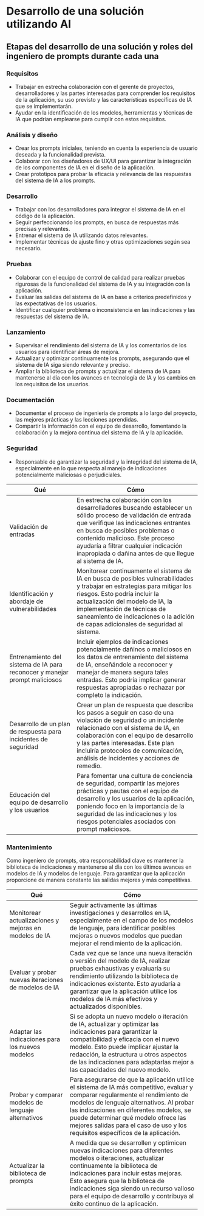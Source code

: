 # Desarrollo de una solución utilizando AI

## Etapas del desarrollo de una solución y roles del ingeniero de prompts durante cada una



### Requisitos

- Trabajar en estrecha colaboración con el gerente de proyectos, desarrolladores y las partes interesadas para comprender los requisitos de la aplicación, su uso previsto y las características específicas de IA que se implementarán. 
- Ayudar en la identificación de los modelos, herramientas y técnicas de IA que podrían emplearse para cumplir con estos requisitos.

### Análisis y diseño

- Crear los prompts iniciales, teniendo en cuenta la experiencia de usuario deseada y la funcionalidad prevista.
- Colaborar con los diseñadores de UX/UI para garantizar la integración de los componentes de IA en el diseño de la aplicación.
- Crear prototipos para probar la eficacia y relevancia de las respuestas del sistema de IA a los prompts.

### Desarrollo

- Trabajar con los desarrolladores para integrar el sistema de IA en el código de la aplicación.
- Seguir perfeccionando los prompts, en busca de respuestas más precisas y relevantes.
- Entrenar el sistema de IA utilizando datos relevantes.
- Implementar técnicas de ajuste fino y otras optimizaciones según sea necesario.

### Pruebas

- Colaborar con el equipo de control de calidad para realizar pruebas rigurosas de la funcionalidad del sistema de IA y su integración con la aplicación.
- Evaluar las salidas del sistema de IA en base a criterios predefinidos y las expectativas de los usuarios.
- Identificar cualquier problema o inconsistencia en las indicaciones y las respuestas del sistema de IA.

### Lanzamiento

- Supervisar el rendimiento del sistema de IA y los comentarios de los usuarios para identificar áreas de mejora. 
- Actualizar y optimizar continuamente los prompts, asegurando que el sistema de IA siga siendo relevante y preciso. 
- Ampliar la biblioteca de prompts y actualizar el sistema de IA para mantenerse al día con los avances en tecnología de IA y los cambios en los requisitos de los usuarios.

### Documentación  

- Documentar el proceso de ingeniería de prompts a lo largo del proyecto, las mejores prácticas y las lecciones aprendidas.
- Compartir la información con el equipo de desarrollo, fomentando la colaboración y la mejora continua del sistema de IA y la aplicación.

### Seguridad

- Responsable de garantizar la seguridad y la integridad del sistema de IA, especialmente en lo que respecta al manejo de indicaciones potencialmente maliciosas o perjudiciales.

|Qué|Cómo|
|-|-|
|Validación de entradas| En estrecha colaboración con los desarrolladores buscando establecer un sólido proceso de validación de entrada que verifique las indicaciones entrantes en busca de posibles problemas o contenido malicioso. Este proceso ayudaría a filtrar cualquier indicación inapropiada o dañina antes de que llegue al sistema de IA.
|Identificación y abordaje de vulnerabilidades|Monitorear continuamente el sistema de IA en busca de posibles vulnerabilidades y trabajar en estrategias para mitigar los riesgos. Esto podría incluir la actualización del modelo de IA, la implementación de técnicas de saneamiento de indicaciones o la adición de capas adicionales de seguridad al sistema.
|Entrenamiento del sistema de IA para reconocer y manejar prompt maliciosos|Incluir ejemplos de indicaciones potencialmente dañinos o maliciosos en los datos de entrenamiento del sistema de IA, enseñándole a reconocer y manejar de manera segura tales entradas. Esto podría implicar generar respuestas apropiadas o rechazar por completo la indicación.
|Desarrollo de un plan de respuesta para incidentes de seguridad|Crear un plan de respuesta que describa los pasos a seguir en caso de una violación de seguridad o un incidente relacionado con el sistema de IA, en colaboración con el equipo de desarrollo y las partes interesadas. Este plan incluiría protocolos de comunicación, análisis de incidentes y acciones de remedio.
|Educación del equipo de desarrollo y los usuarios|Para fomentar una cultura de conciencia de seguridad, compartir las mejores prácticas y pautas con el equipo de desarrollo y los usuarios de la aplicación, poniendo foco en la importancia de la seguridad de las indicaciones y los riesgos potenciales asociados con prompt maliciosos.

### Mantenimiento

Como ingeniero de prompts, otra responsabilidad clave es mantener la biblioteca de indicaciones y mantenerse al día con los últimos avances en modelos de IA y modelos de lenguaje. Para garantizar que la aplicación proporcione de manera constante las salidas mejores y más competitivas.

|Qué|Cómo|
|-|-|
Monitorear actualizaciones y mejoras en modelos de IA|Seguir activamente las últimas investigaciones y desarrollos en IA, especialmente en el campo de los modelos de lenguaje, para identificar posibles mejoras o nuevos modelos que puedan mejorar el rendimiento de la aplicación.
Evaluar y probar nuevas iteraciones de modelos de IA|Cada vez que se lance una nueva iteración o versión del modelo de IA, realizar pruebas exhaustivas y evaluaría su rendimiento utilizando la biblioteca de indicaciones existente. Esto ayudaría a garantizar que la aplicación utilice los modelos de IA más efectivos y actualizados disponibles.
Adaptar las indicaciones para los nuevos modelos|Si se adopta un nuevo modelo o iteración de IA, actualizar y optimizar las indicaciones para garantizar la compatibilidad y eficacia con el nuevo modelo. Esto puede implicar ajustar la redacción, la estructura u otros aspectos de las indicaciones para adaptarlas mejor a las capacidades del nuevo modelo.
Probar y comparar modelos de lenguaje alternativos|Para asegurarse de que la aplicación utilice el sistema de IA más competitivo, evaluar y comparar regularmente el rendimiento de modelos de lenguaje alternativos. Al probar las indicaciones en diferentes modelos, se puede determinar qué modelo ofrece las mejores salidas para el caso de uso y los requisitos específicos de la aplicación.
Actualizar la biblioteca de prompts|A medida que se desarrollen y optimicen nuevas indicaciones para diferentes modelos o iteraciones, actualizar continuamente la biblioteca de indicaciones para incluir estas mejoras. Esto asegura que la biblioteca de indicaciones siga siendo un recurso valioso para el equipo de desarrollo y contribuya al éxito continuo de la aplicación.
